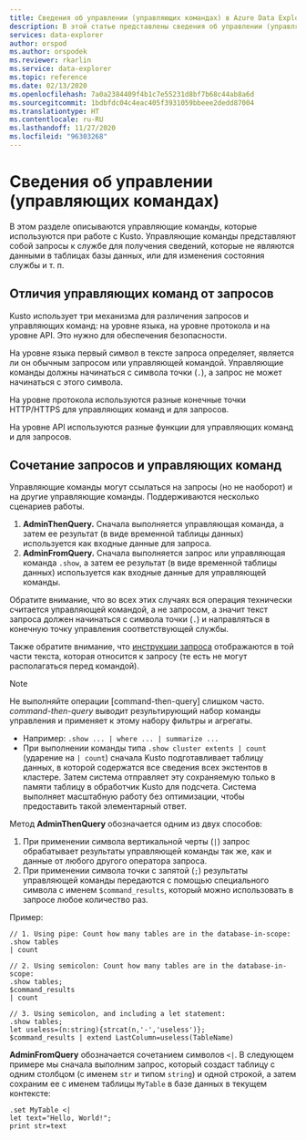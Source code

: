 ```yaml
---
title: Сведения об управлении (управляющих командах) в Azure Data Explorer | Документация Майкрософт
description: В этой статье представлены сведения об управлении (управляющих командах) в Azure Data Explorer.
services: data-explorer
author: orspod
ms.author: orspodek
ms.reviewer: rkarlin
ms.service: data-explorer
ms.topic: reference
ms.date: 02/13/2020
ms.openlocfilehash: 7a0a2384409f4b1c7e55231d8bf7b68c44ab8a6d
ms.sourcegitcommit: 1bdbfdc04c4eac405f3931059bbeee2dedd87004
ms.translationtype: HT
ms.contentlocale: ru-RU
ms.lasthandoff: 11/27/2020
ms.locfileid: "96303268"
---
```

# <a name="management-control-commands-overview"></a>Сведения об управлении (управляющих командах)

В этом разделе описываются управляющие команды, которые используются при работе с Kusto.
Управляющие команды представляют собой запросы к службе для получения сведений, которые не являются данными в таблицах базы данных, или для изменения состояния службы и т. п.

## <a name="differentiating-control-commands-from-queries"></a>Отличия управляющих команд от запросов

Kusto использует три механизма для различения запросов и управляющих команд: на уровне языка, на уровне протокола и на уровне API. Это нужно для обеспечения безопасности.

На уровне языка первый символ в тексте запроса определяет, является ли он обычным запросом или управляющей командой. Управляющие команды должны начинаться с символа точки (`.`), а запрос не может начинаться с этого символа.

На уровне протокола используются разные конечные точки HTTP/HTTPS для управляющих команд и для запросов.

На уровне API используются разные функции для управляющих команд и для запросов.

## <a name="combining-queries-and-control-commands"></a>Сочетание запросов и управляющих команд

Управляющие команды могут ссылаться на запросы (но не наоборот) и на другие управляющие команды.
Поддерживаются несколько сценариев работы.

1. **AdminThenQuery.** Сначала выполняется управляющая команда, а затем ее результат (в виде временной таблицы данных) используется как входные данные для запроса.
2. **AdminFromQuery.** Сначала выполняется запрос или управляющая команда `.show`, а затем ее результат (в виде временной таблицы данных) используется как входные данные для управляющей команды.

Обратите внимание, что во всех этих случаях вся операция технически считается управляющей командой, а не запросом, а значит текст запроса должен начинаться с символа точки (`.`) и направляться в конечную точку управления соответствующей службы.

Также обратите внимание, что [инструкции запроса](../query/statements.md) отображаются в той части текста, которая относится к запросу (те есть не могут располагаться перед командой).

>[!NOTE]
> Не выполняйте операции [command-then-query] слишком часто.
> *command-then-query* выводит результирующий набор команды управления и применяет к этому набору фильтры и агрегаты.
>  * Например: `.show ... | where ... | summarize ...`
>   * При выполнении команды типа `.show cluster extents | count` (ударение на `| count`) сначала Kusto подготавливает таблицу данных, в которой содержатся все сведения всех экстентов в кластере. Затем система отправляет эту сохраняемую только в памяти таблицу в обработчик Kusto для подсчета. Система выполняет масштабную работу без оптимизации, чтобы предоставить такой элементарный ответ.


Метод **AdminThenQuery** обозначается одним из двух способов:

1. При применении символа вертикальной черты (`|`) запрос обрабатывает результаты управляющей команды так же, как и данные от любого другого оператора запроса.
2. При применении символа точки с запятой (`;`) результаты управляющей команды передаются с помощью специального символа с именем `$command_results`, который можно использовать в запросе любое количество раз.

Пример:

```kusto
// 1. Using pipe: Count how many tables are in the database-in-scope:
.show tables
| count

// 2. Using semicolon: Count how many tables are in the database-in-scope:
.show tables;
$command_results
| count

// 3. Using semicolon, and including a let statement:
.show tables;
let useless=(n:string){strcat(n,'-','useless')};
$command_results | extend LastColumn=useless(TableName)
```

**AdminFromQuery** обозначается сочетанием символов `<|`. В следующем примере мы сначала выполним запрос, который создаст таблицу с одним столбцом (с именем `str` и типом `string`) и одной строкой, а затем сохраним ее с именем таблицы `MyTable` в базе данных в текущем контексте:

```kusto
.set MyTable <|
let text="Hello, World!";
print str=text
```


